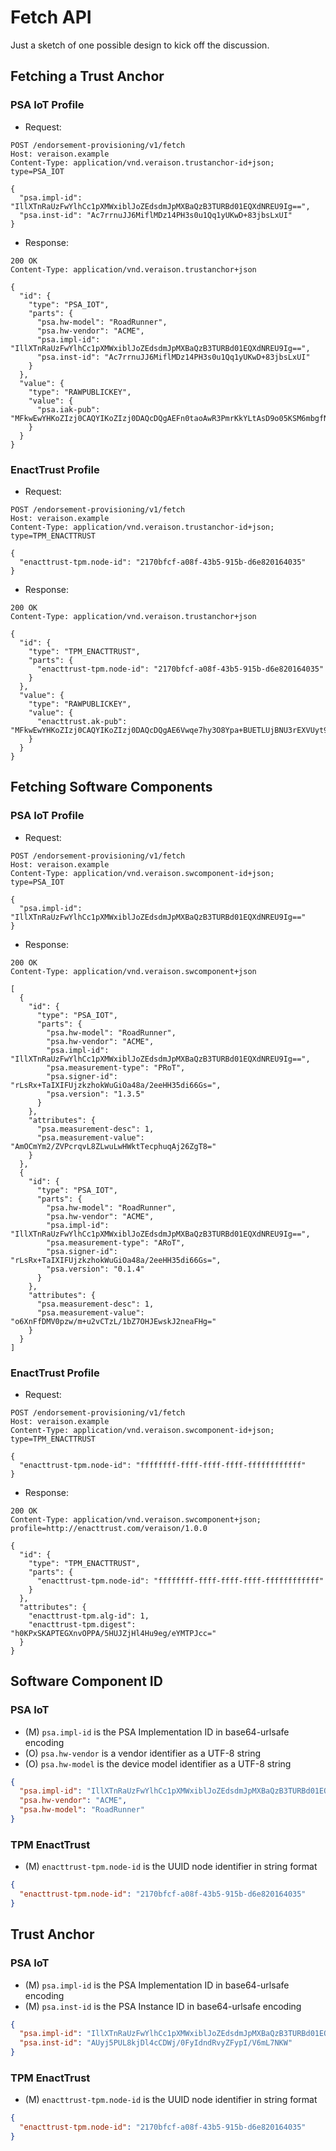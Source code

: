 # Fetch API

Just a sketch of one possible design to kick off the discussion.

## Fetching a Trust Anchor

### PSA IoT Profile

* Request:

```HTTP
POST /endorsement-provisioning/v1/fetch
Host: veraison.example
Content-Type: application/vnd.veraison.trustanchor-id+json; type=PSA_IOT

{
  "psa.impl-id": "IllXTnRaUzFwYlhCc1pXMWxiblJoZEdsdmJpMXBaQzB3TURBd01EQXdNREU9Ig==",
  "psa.inst-id": "Ac7rrnuJJ6MiflMDz14PH3s0u1Qq1yUKwD+83jbsLxUI"
}
```

* Response:

```http
200 OK
Content-Type: application/vnd.veraison.trustanchor+json

{
  "id": {
    "type": "PSA_IOT",
    "parts": {
      "psa.hw-model": "RoadRunner",
      "psa.hw-vendor": "ACME",
      "psa.impl-id": "IllXTnRaUzFwYlhCc1pXMWxiblJoZEdsdmJpMXBaQzB3TURBd01EQXdNREU9Ig==",
      "psa.inst-id": "Ac7rrnuJJ6MiflMDz14PH3s0u1Qq1yUKwD+83jbsLxUI"
    }
  },
  "value": {
    "type": "RAWPUBLICKEY",
    "value": {
      "psa.iak-pub": "MFkwEwYHKoZIzj0CAQYIKoZIzj0DAQcDQgAEFn0taoAwR3PmrKkYLtAsD9o05KSM6mbgfNCgpuL0g6VpTHkZl73wk5BDxoV7n+Oeee0iIqkW3HMZT3ETiniJdg=="
    }
  }
}
```


### EnactTrust Profile

* Request:

```HTTP
POST /endorsement-provisioning/v1/fetch
Host: veraison.example
Content-Type: application/vnd.veraison.trustanchor-id+json; type=TPM_ENACTTRUST

{
  "enacttrust-tpm.node-id": "2170bfcf-a08f-43b5-915b-d6e820164035"
}
```

* Response:

```http
200 OK
Content-Type: application/vnd.veraison.trustanchor+json

{
  "id": {
    "type": "TPM_ENACTTRUST",
    "parts": {
      "enacttrust-tpm.node-id": "2170bfcf-a08f-43b5-915b-d6e820164035"
    }
  },
  "value": {
    "type": "RAWPUBLICKEY",
    "value": {
      "enacttrust.ak-pub": "MFkwEwYHKoZIzj0CAQYIKoZIzj0DAQcDQgAE6Vwqe7hy3O8Ypa+BUETLUjBNU3rEXVUyt9XHR7HJWLG7XTKQd9i1kVRXeBPDLFnfYru1/euxRnJM7H9UoFDLdA=="
    }
  }
}
```

## Fetching Software Components

### PSA IoT Profile

* Request:

```http
POST /endorsement-provisioning/v1/fetch
Host: veraison.example
Content-Type: application/vnd.veraison.swcomponent-id+json; type=PSA_IOT

{
  "psa.impl-id": "IllXTnRaUzFwYlhCc1pXMWxiblJoZEdsdmJpMXBaQzB3TURBd01EQXdNREU9Ig=="
}
```

* Response:

```http
200 OK
Content-Type: application/vnd.veraison.swcomponent+json

[
  {
    "id": {
      "type": "PSA_IOT",
      "parts": {
        "psa.hw-model": "RoadRunner",
        "psa.hw-vendor": "ACME",
        "psa.impl-id": "IllXTnRaUzFwYlhCc1pXMWxiblJoZEdsdmJpMXBaQzB3TURBd01EQXdNREU9Ig==",
        "psa.measurement-type": "PRoT",
        "psa.signer-id": "rLsRx+TaIXIFUjzkzhokWuGiOa48a/2eeHH35di66Gs=",
        "psa.version": "1.3.5"
      }
    },
    "attributes": {
      "psa.measurement-desc": 1,
      "psa.measurement-value": "AmOCmYm2/ZVPcrqvL8ZLwuLwHWktTecphuqAj26ZgT8="
    }
  },
  {
    "id": {
      "type": "PSA_IOT",
      "parts": {
        "psa.hw-model": "RoadRunner",
        "psa.hw-vendor": "ACME",
        "psa.impl-id": "IllXTnRaUzFwYlhCc1pXMWxiblJoZEdsdmJpMXBaQzB3TURBd01EQXdNREU9Ig==",
        "psa.measurement-type": "ARoT",
        "psa.signer-id": "rLsRx+TaIXIFUjzkzhokWuGiOa48a/2eeHH35di66Gs=",
        "psa.version": "0.1.4"
      }
    },
    "attributes": {
      "psa.measurement-desc": 1,
      "psa.measurement-value": "o6XnFfDMV0pzw/m+u2vCTzL/1bZ7OHJEwskJ2neaFHg="
    }
  }
]
```

### EnactTrust Profile

* Request:

```http
POST /endorsement-provisioning/v1/fetch
Host: veraison.example
Content-Type: application/vnd.veraison.swcomponent-id+json; type=TPM_ENACTTRUST

{
  "enacttrust-tpm.node-id": "ffffffff-ffff-ffff-ffff-ffffffffffff"
}
```

* Response:

```http
200 OK
Content-Type: application/vnd.veraison.swcomponent+json; profile=http://enacttrust.com/veraison/1.0.0

{
  "id": {
    "type": "TPM_ENACTTRUST",
    "parts": {
      "enacttrust-tpm.node-id": "ffffffff-ffff-ffff-ffff-ffffffffffff"
    }
  },
  "attributes": {
    "enacttrust-tpm.alg-id": 1,
    "enacttrust-tpm.digest": "h0KPxSKAPTEGXnvOPPA/5HUJZjHl4Hu9eg/eYMTPJcc="
  }
}
```

## Software Component ID

### PSA IoT

* (M) `psa.impl-id` is the PSA Implementation ID in base64-urlsafe encoding
* (O) `psa.hw-vendor` is a vendor identifier as a UTF-8 string
* (O) `psa.hw-model` is the device model identifier as a UTF-8 string

```json
{
  "psa.impl-id": "IllXTnRaUzFwYlhCc1pXMWxiblJoZEdsdmJpMXBaQzB3TURBd01EQXdNREU9Ig==",
  "psa.hw-vendor": "ACME",
  "psa.hw-model": "RoadRunner"
}
```

### TPM EnactTrust

* (M) `enacttrust-tpm.node-id` is the UUID node identifier in string format

```json
{
  "enacttrust-tpm.node-id": "2170bfcf-a08f-43b5-915b-d6e820164035"
}
```

## Trust Anchor

### PSA IoT

* (M) `psa.impl-id` is the PSA Implementation ID in base64-urlsafe encoding
* (M) `psa.inst-id` is the PSA Instance ID in base64-urlsafe encoding

```json
{
  "psa.impl-id": "IllXTnRaUzFwYlhCc1pXMWxiblJoZEdsdmJpMXBaQzB3TURBd01EQXdNREU9Ig==",
  "psa.inst-id": "AUyj5PUL8kjDl4cCDWj/0FyIdndRvyZFypI/V6mL7NKW"
}
```

### TPM EnactTrust

* (M) `enacttrust-tpm.node-id` is the UUID node identifier in string format

```json
{
  "enacttrust-tpm.node-id": "2170bfcf-a08f-43b5-915b-d6e820164035"
}
```
